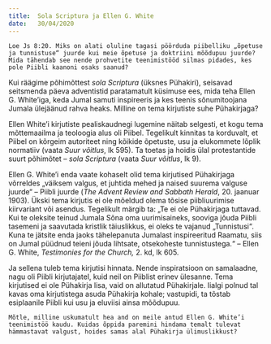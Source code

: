 ```yaml
---
title:  Sola Scriptura ja Ellen G. White
date:   30/04/2020
---
```


`Loe Js 8:20. Miks on alati oluline tagasi pöörduda piibelliku „õpetuse ja tunnistuse“ juurde kui meie õpetuse ja doktriini mõõdupuu juurde? Mida tähendab see nende prohvetite teenimistööd silmas pidades, kes pole Piibli kaanoni osaks saanud?`

Kui räägime põhimõttest _sola Scriptura_ (üksnes Pühakiri), seisavad seitsmenda päeva adventistid paratamatult küsimuse ees, mida teha Ellen G. White’iga, keda Jumal samuti inspireeris ja kes teenis sõnumitoojana Jumala ülejäänud rahva heaks. Milline on tema kirjutiste suhe Pühakirjaga?

Ellen White’i kirjutiste pealiskaudnegi lugemine näitab selgesti, et kogu tema mõttemaailma ja teoloogia alus oli Piibel. Tegelikult kinnitas ta korduvalt, et Piibel on kõrgeim autoriteet ning kõikide õpetuste, usu ja elukommete lõplik normatiiv (vaata _Suur võitlus_, lk 595). Ta toetas ja hoidis ülal protestantide suurt põhimõtet – _sola Scriptura_ (vaata _Suur võitlus_, lk 9).

Ellen G. White’i enda vaate kohaselt olid tema kirjutised Pühakirjaga võrreldes „väiksem valgus, et juhtida mehed ja naised suurema valguse juurde“ – Piibli juurde (_The Advent Review and Sabbath Herald_, 20. jaanuar 1903). Ükski tema kirjutis ei ole mõeldud olema tõsise piibliuurimise kiirvariant või asendus. Tegelikult märgib ta: „Te ei ole Pühakirjaga tuttavad. Kui te oleksite teinud Jumala Sõna oma uurimisaineks, sooviga jõuda Piibli tasemeni ja saavutada kristlik täiuslikkus, ei oleks te vajanud „Tunnistusi“_._ Kuna te jätsite enda jaoks tähelepanuta Jumalast inspireeritud Raamatu, siis on Jumal püüdnud teieni jõuda lihtsate, otsekoheste tunnistustega.“ – Ellen G. White, _Testimonies for the Church,_ 2. kd, lk 605.

Ja sellena tuleb tema kirjutisi hinnata. Nende inspiratsioon on samalaadne, nagu oli Piibli kirjutajatel, kuid neil on Piiblist erinev ülesanne. Tema kirjutised ei ole Pühakirja lisa, vaid on allutatud Pühakirjale. Iialgi polnud tal kavas oma kirjutistega asuda Pühakirja kohale; vastupidi, ta tõstab esiplaanile Piibli kui usu ja eluviisi ainsa mõõdupuu.

`Mõtle, milline uskumatult hea and on meile antud Ellen G. White’i teenimistöö kaudu. Kuidas õppida paremini hindama temalt tulevat hämmastavat valgust, hoides samas alal Pühakirja ülimuslikkust?`

